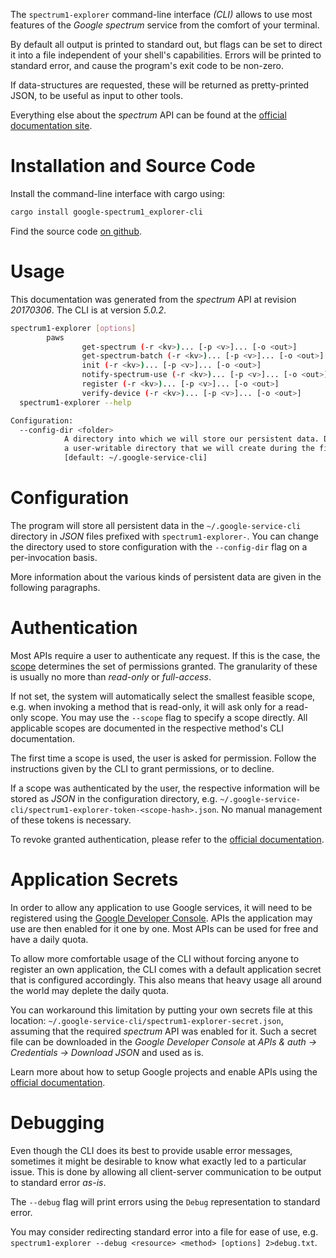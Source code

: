 <!---
DO NOT EDIT !
This file was generated automatically from 'src/generator/templates/cli/README.md.mako'
DO NOT EDIT !
-->
The `spectrum1-explorer` command-line interface *(CLI)* allows to use most features of the *Google spectrum* service from the comfort of your terminal.

By default all output is printed to standard out, but flags can be set to direct it into a file independent of your shell's
capabilities. Errors will be printed to standard error, and cause the program's exit code to be non-zero.

If data-structures are requested, these will be returned as pretty-printed JSON, to be useful as input to other tools.

Everything else about the *spectrum* API can be found at the
[official documentation site](http://developers.google.com/spectrum).

# Installation and Source Code

Install the command-line interface with cargo using:

```bash
cargo install google-spectrum1_explorer-cli
```

Find the source code [on github](https://github.com/Byron/google-apis-rs/tree/main/gen/spectrum1_explorer-cli).

# Usage

This documentation was generated from the *spectrum* API at revision *20170306*. The CLI is at version *5.0.2*.

```bash
spectrum1-explorer [options]
        paws
                get-spectrum (-r <kv>)... [-p <v>]... [-o <out>]
                get-spectrum-batch (-r <kv>)... [-p <v>]... [-o <out>]
                init (-r <kv>)... [-p <v>]... [-o <out>]
                notify-spectrum-use (-r <kv>)... [-p <v>]... [-o <out>]
                register (-r <kv>)... [-p <v>]... [-o <out>]
                verify-device (-r <kv>)... [-p <v>]... [-o <out>]
  spectrum1-explorer --help

Configuration:
  --config-dir <folder>
            A directory into which we will store our persistent data. Defaults to
            a user-writable directory that we will create during the first invocation.
            [default: ~/.google-service-cli]

```

# Configuration

The program will store all persistent data in the `~/.google-service-cli` directory in *JSON* files prefixed with `spectrum1-explorer-`.  You can change the directory used to store configuration with the `--config-dir` flag on a per-invocation basis.

More information about the various kinds of persistent data are given in the following paragraphs.

# Authentication

Most APIs require a user to authenticate any request. If this is the case, the [scope][scopes] determines the 
set of permissions granted. The granularity of these is usually no more than *read-only* or *full-access*.

If not set, the system will automatically select the smallest feasible scope, e.g. when invoking a
method that is read-only, it will ask only for a read-only scope. 
You may use the `--scope` flag to specify a scope directly. 
All applicable scopes are documented in the respective method's CLI documentation.

The first time a scope is used, the user is asked for permission. Follow the instructions given 
by the CLI to grant permissions, or to decline.

If a scope was authenticated by the user, the respective information will be stored as *JSON* in the configuration
directory, e.g. `~/.google-service-cli/spectrum1-explorer-token-<scope-hash>.json`. No manual management of these tokens
is necessary.

To revoke granted authentication, please refer to the [official documentation][revoke-access].

# Application Secrets

In order to allow any application to use Google services, it will need to be registered using the 
[Google Developer Console][google-dev-console]. APIs the application may use are then enabled for it
one by one. Most APIs can be used for free and have a daily quota.

To allow more comfortable usage of the CLI without forcing anyone to register an own application, the CLI
comes with a default application secret that is configured accordingly. This also means that heavy usage
all around the world may deplete the daily quota.

You can workaround this limitation by putting your own secrets file at this location: 
`~/.google-service-cli/spectrum1-explorer-secret.json`, assuming that the required *spectrum* API 
was enabled for it. Such a secret file can be downloaded in the *Google Developer Console* at 
*APIs & auth -> Credentials -> Download JSON* and used as is.

Learn more about how to setup Google projects and enable APIs using the [official documentation][google-project-new].


# Debugging

Even though the CLI does its best to provide usable error messages, sometimes it might be desirable to know
what exactly led to a particular issue. This is done by allowing all client-server communication to be 
output to standard error *as-is*.

The `--debug` flag will print errors using the `Debug` representation to standard error.

You may consider redirecting standard error into a file for ease of use, e.g. `spectrum1-explorer --debug <resource> <method> [options] 2>debug.txt`.


[scopes]: https://developers.google.com/+/api/oauth#scopes
[revoke-access]: http://webapps.stackexchange.com/a/30849
[google-dev-console]: https://console.developers.google.com/
[google-project-new]: https://developers.google.com/console/help/new/
